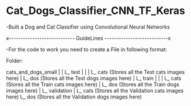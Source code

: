 # Cat_Dogs_Classifier_CNN_TF_Keras
-Built a Dog and Cat Classifier using Convolutional Neural Networks

x---------------------------- GuideLines ---------------------------x

-For the code to work you need to create a File in following format:
 
 Folder:
 
 cats_and_dogs_small
      |
      |
      L_ test 
      |    |
      |    L_ cats (Stores all the Test cats images here)
      |    L_ dos (Stores all the Test dogs images here)
      |
      L_ train 
      |    |
      |    L_ cats (Stores all the Train cats images here)
      |    L_ dos (Stores all the Train dogs images here)
      |
      L_ validation 
           |
           L_ cats (Stores all the Validation cats images here)
           L_ dos (Stores all the Validation dogs images here)
       
 
